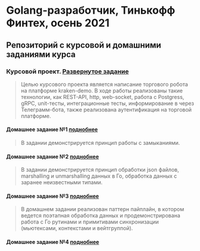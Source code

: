 # Golang-разработчик, Тинькофф Финтех, осень 2021

## Репозиторий с курсовой и домашними заданиями курса

### Курсовой проект. [Развернутое задание](course)
> Целью курсового проекта является написание торгового робота на платформе kraken-demo.
В ходе работы реализованы такие технологии, как REST-API, http, web-socket, работа с Postgress, 
gRPC, unit-тесты, интеграционные тесты, информирование в через Телеграмм-бота, также реализована
аутентификация на торговой платформе.

#### Домашнее задание №1 [поднобнее](home_work_01)
> В задании демонстрируется принцип работы с замыканиями.

#### Домашнее задание №2 [поднобнее](home_work_02)
> В задании демонстрируется принцип обработки json файлов, marshalling и unmarshalling данных в Го,
> обработка данных с заранее неизвестными типами.

#### Домашнее задание №3 [поднобнее](home_work_03)
> В домашнем задании реализован паттерн пайплайн, в котором ведется поэтапная обработка данных 
> и продемонстрирована работа с Го рутинами и примитивами синхронизации
> (мьютексами, контекстами и вейтгруппой).
> 
#### Домашнее задание №4 [поднобнее](home_work_04)


